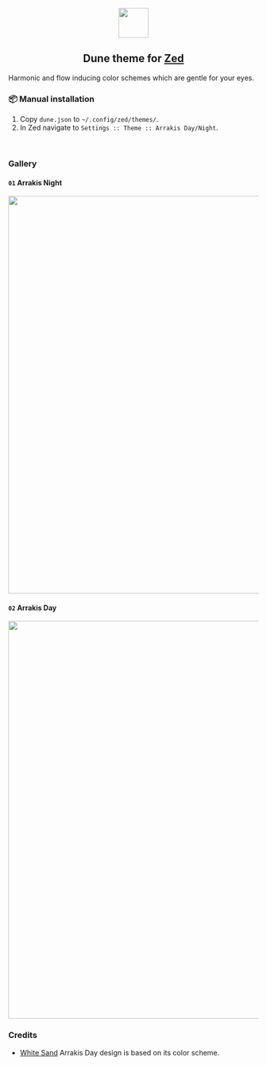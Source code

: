 <p align="center">
    <img src="assets/logo.svg" width="60"/>
</p>

<h2 align="center">
	Dune theme for <a href="https://zed.dev">Zed</a>
</h2>

Harmonic and flow inducing color schemes which are gentle for your eyes.

### 📦 Manual installation

1. Copy `dune.json` to `~/.config/zed/themes/`.
2. In Zed navigate to `Settings :: Theme :: Arrakis Day/Night`.

<br>

### Gallery
#### `01` Arrakis Night

<p align="center">
    <img src="assets/night.png" width=800>
</p>

#### `02` Arrakis Day

<p align="center">
    <img src="assets/day.png" width=800>
</p>

### Credits

- [White Sand](https://github.com/mswift42/intellij-ui-themes) Arrakis Day design is based on its color scheme.

